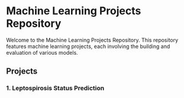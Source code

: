 # Machine Learning Projects Repository

Welcome to the Machine Learning Projects Repository. This repository features machine learning projects, each involving the building and evaluation of various models.

## Projects

### 1. Leptospirosis Status Prediction
